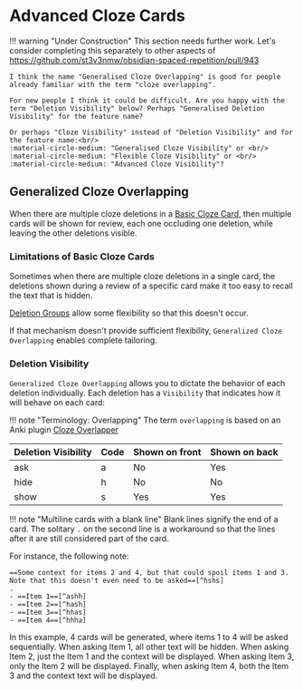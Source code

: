 # Advanced Cloze Cards

!!! warning "Under Construction"
    This section needs further work. Let's consider completing this separately to other aspects of https://github.com/st3v3nmw/obsidian-spaced-repetition/pull/943

    I think the name "Generalised Cloze Overlapping" is good for people already familiar with the term "cloze overlapping". 
    
    For new people I think it could be difficult. Are you happy with the term "Deletion Visibility" below? Perhaps "Generalised Deletion Visibility" for the feature name?

    Or perhaps "Cloze Visibility" instead of "Deletion Visibility" and for the feature name:<br/>
    :material-circle-medium: "Generalised Cloze Visibility" or <br/>
    :material-circle-medium: "Flexible Cloze Visibility" or <br/>
    :material-circle-medium: "Advanced Cloze Visibility"?

## Generalized Cloze Overlapping

When there are multiple cloze deletions in a [Basic Cloze Card](basic-cloze-cards.md), then multiple cards will be shown for review, each one occluding one deletion, while leaving the other deletions visible.

### Limitations of Basic Cloze Cards

Sometimes when there are multiple cloze deletions in a single card, the deletions shown during a review of a specific card
make it too easy to recall the text that is hidden.

[Deletion Groups](basic-cloze-cards.md) allow some flexibility so that this doesn't occur.

If that mechanism doesn't provide sufficient flexibility, `Generalized Cloze Overlapping` enables complete tailoring.

### Deletion Visibility

`Generalized Cloze Overlapping` allows you to dictate the behavior of each deletion individually. Each deletion has a `Visibility` that indicates how it will behave on each card:

!!! note "Terminology: Overlapping"
    The term `overlapping` is based on an Anki plugin [Cloze Overlapper](https://ankiweb.net/shared/info/969733775)

Deletion Visibility | Code | Shown on front | Shown on back
------------ | ------------- | ------------ | ------------
ask | a | No | Yes
hide | h | No | No
show | s | Yes | Yes

!!! note  "Multiline cards with a blank line"
    Blank lines signify the end of a card. The solitary `.` on the second line is a workaround
    so that the lines after it are still considered part of the card.
    
For instance, the following note:

```
==Some context for items 2 and 4, but that could spoil items 1 and 3. Note that this doesn't even need to be asked==[^hshs]
.
- ==Item 1==[^ashh]
- ==Item 2==[^hash]
- ==Item 3==[^hhas]
- ==Item 4==[^hhha]
```

In this example, 4 cards will be generated, where items 1 to 4 will be asked sequentially. When asking Item 1, all other text will be hidden. When asking Item 2, just the Item 1 and the context will be displayed. When asking Item 3, only the Item 2 will be displayed. Finally, when asking Item 4, both the Item 3 and the context text will be displayed.

